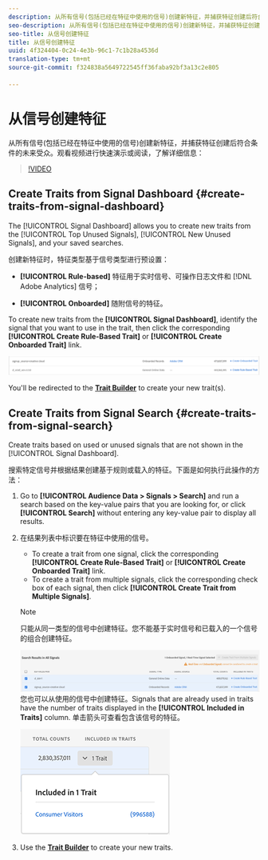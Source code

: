 ```yaml
---
description: 从所有信号(包括已经在特征中使用的信号)创建新特征，并捕获特征创建后符合条件的未来受众。
seo-description: 从所有信号(包括已经在特征中使用的信号)创建新特征，并捕获特征创建后符合条件的未来受众。
seo-title: 从信号创建特征
title: 从信号创建特征
uuid: 4f324404-0c24-4e3b-96c1-7c1b28a4536d
translation-type: tm+mt
source-git-commit: f324838a5649722545ff36faba92bf3a13c2e805

---
```



# 从信号创建特征

从所有信号(包括已经在特征中使用的信号)创建新特征，并捕获特征创建后符合条件的未来受众。观看视频进行快速演示或阅读，了解详细信息：

>[!VIDEO](https://video.tv.adobe.com/v/25169/?quality=12&captions=chi_hans)

## Create Traits from Signal Dashboard {#create-traits-from-signal-dashboard}

The [!UICONTROL Signal Dashboard] allows you to create new traits from the [!UICONTROL Top Unused Signals], [!UICONTROL New Unused Signals], and your saved searches.

创建新特征时，特征类型基于信号类型进行预设置：

* **[!UICONTROL Rule-based]** 特征用于实时信号、可操作日志文件和 [!DNL Adobe Analytics] 信号；

* **[!UICONTROL Onboarded]** 随附信号的特征。

To create new traits from the **[!UICONTROL Signal Dashboard]**, identify the signal that you want to use in the trait, then click the corresponding **[!UICONTROL Create Rule-Based Trait]** or **[!UICONTROL Create Onboarded Trait]** link.

![](assets/signals-create-trait.png)

You'll be redirected to the **[Trait Builder](../../features/traits/about-trait-builder.md)** to create your new trait(s).

## Create Traits from Signal Search {#create-traits-from-signal-search}

Create traits based on used or unused signals that are not shown in the [!UICONTROL Signal Dashboard].

搜索特定信号并根据结果创建基于规则或载入的特征。下面是如何执行此操作的方法：

1. Go to **[!UICONTROL Audience Data > Signals > Search]** and run a search based on the key-value pairs that you are looking for, or click **[!UICONTROL Search]** without entering any key-value pair to display all results.
2. 在结果列表中标识要在特征中使用的信号。
   * To create a trait from one signal, click the corresponding **[!UICONTROL Create Rule-Based Trait]** or **[!UICONTROL Create Onboarded Trait]** link.
   * To create a trait from multiple signals, click the corresponding check box of each signal, then click **[!UICONTROL Create Trait from Multiple Signals]**.
   >[!NOTE]
   >只能从同一类型的信号中创建特征。您不能基于实时信号和已载入的一个信号的组合创建特征。
   >
   > ![](assets/signals-create-trait-search.png)
   >您也可以从使用的信号中创建特征。Signals that are already used in traits have the number of traits displayed in the **[!UICONTROL Included in Traits]** column. 单击箭头可查看包含该信号的特征。
   >
   >![](assets/signals-used-traits.png)

3. Use the **[Trait Builder](../../features/traits/about-trait-builder.md)** to create your new traits.
